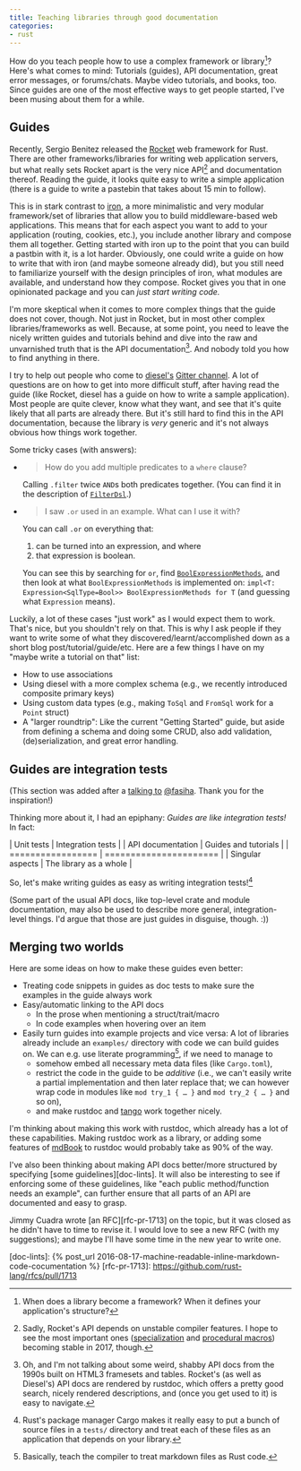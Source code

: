 ```yaml
---
title: Teaching libraries through good documentation
categories:
- rust
---
```

How do you teach people how to use a complex framework or library[^framework-or-library]? Here's what comes to mind: Tutorials (guides), API documentation, great error messages, or forums/chats. Maybe video tutorials, and books, too. Since guides are one of the most effective ways to get people started, I've been musing about them for a while.

[^framework-or-library]: When does a library become a framework? When it defines your application's structure?

## Guides

Recently, Sergio Benitez released the [Rocket] web framework for Rust. There are other frameworks/libraries for writing web application servers, but what really sets Rocket apart is the very nice API[^nightly] and documentation thereof. Reading the guide, it looks quite easy to write a simple application (there is a guide to write a pastebin that takes about 15 min to follow).

[Rocket]: https://rocket.rs

[^nightly]: Sadly, Rocket's API depends on unstable compiler features. I hope to see the most important ones ([specialization] and [procedural macros]) becoming stable in 2017, though.

[specialization]: https://github.com/rust-lang/rfcs/blob/90240c53f2a223fd0c24712fcce50ccd0b8bc850/text/1210-impl-specialization.md
[procedural macros]: https://github.com/rust-lang/rfcs/blob/90240c53f2a223fd0c24712fcce50ccd0b8bc850/text/1566-proc-macros.md

This is in stark contrast to [iron], a more minimalistic and very modular framework/set of libraries that allow you to build middleware-based web applications. This means that for each aspect you want to add to your application (routing, cookies, etc.), you include another library and compose them all together. Getting started with iron up to the point that you can build a pastbin with it, is a lot harder. Obviously, one could write a guide on how to write that with iron (and maybe someone already did), but you still need to familiarize yourself with the design principles of iron, what modules are available, and understand how they compose. Rocket gives you that in one opinionated package and you can *just start writing code.*

[iron]: http://ironframework.io

I'm more skeptical when it comes to more complex things that the guide does not cover, though. Not just in Rocket, but in most other complex libraries/frameworks as well. Because, at some point, you need to leave the nicely written guides and tutorials behind and dive into the raw and unvarnished truth that is the API documentation[^rustdoc]. And nobody told you how to find anything in there.

[^rustdoc]: Oh, and I'm not talking about some weird, shabby API docs from the 1990s built on HTML3 framesets and tables. Rocket's (as well as Diesel's) API docs are rendered by rustdoc, which offers a pretty good search, nicely rendered descriptions, and (once you get used to it) is easy to navigate.

I try to help out people who come to [diesel's][diesel] [Gitter channel][diesel-gitter]. A lot of questions are on how to get into more difficult stuff, after having read the guide (like Rocket, diesel has a guide on how to write a sample application). Most people are quite clever, know what they want, and see that it's quite likely that all parts are already there. But it's still hard to find this in the API documentation, because the library is *very* generic and it's not always obvious how things work together.

[diesel]: http://diesel.rs
[diesel-gitter]: https://gitter.im/diesel-rs/diesel

Some tricky cases (with answers):

- > How do you add multiple predicates to a `where` clause?

	Calling `.filter` twice `AND`s both predicates together. (You can find it in the description of [`FilterDsl`].)
- > I saw `.or` used in an example. What can I use it with?

	You can call `.or` on everything that:
	1. can be turned into an expression, and where 
	2. that expression is boolean. 

	You can see this by searching for `or`, find [`BoolExpressionMethods`], and then look at what `BoolExpressionMethods` is implemented on: `impl<T: Expression<SqlType=Bool>> BoolExpressionMethods for T` (and guessing what `Expression` means).

[`FilterDsl`]: https://docs.rs/diesel/0.9.1/diesel/prelude/trait.FilterDsl.html
[`BoolExpressionMethods`]: https://docs.rs/diesel/0.9.1/diesel/expression/expression_methods/bool_expression_methods/trait.BoolExpressionMethods.html

Luckily, a lot of these cases "just work" as I would expect them to work. That's nice, but you shouldn't rely on that. This is why I ask people if they want to write some of what they discovered/learnt/accomplished down as a short blog post/tutorial/guide/etc. Here are a few things I have on my "maybe write a tutorial on that" list:

- How to use associations
- Using diesel with a more complex schema (e.g., we recently introduced composite primary keys)
- Using custom data types (e.g., making `ToSql` and `FromSql` work for a `Point` struct)
- A "larger roundtrip": Like the current "Getting Started" guide, but aside from defining a schema and doing some CRUD, also add validation, (de)serialization, and great error handling.

## Guides are integration tests

(This section was added after a [talking to][issue4] [@fasiha]. Thank you for the inspiration!)

[issue4]: https://github.com/killercup/scribbles/issues/4
[@fasiha]: https://github.com/fasiha

Thinking more about it, I had an epiphany: *Guides are like integration tests!* In fact:

| Unit tests        | Integration tests      |
| API documentation | Guides and tutorials   |
| ================= | ====================== |
| Singular aspects  | The library as a whole |

So, let's make writing guides as easy as writing integration tests![^cargo-tests]

(Some part of the usual API docs, like top-level crate and module documentation, may also be used to describe more general, integration-level things. I'd argue that those are just guides in disguise, though. :))

[^cargo-tests]: Rust's package manager Cargo makes it really easy to put a bunch of source files in a `tests/` directory and treat each of these files as an application that depends on your library.

## Merging two worlds

Here are some ideas on how to make these guides even better:

- Treating code snippets in guides as doc tests to make sure the examples in the guide always work
- Easy/automatic linking to the API docs
	- In the prose when mentioning a struct/trait/macro
	- In code examples when hovering over an item
- Easily turn guides into example projects and vice versa: A lot of libraries already include an `examples/` directory with code we can build guides on. We can e.g. use literate programming[^rs-md], if we need to manage to
	- somehow embed all necessary meta data files (like `Cargo.toml`),
	- restrict the code in the guide to be _additive_ (i.e., we can't easily write a partial implementation and then later replace that; we can however wrap code in modules like `mod try_1 { … }` and `mod try_2 { … }` and so on),
	- and make rustdoc and [tango] work together nicely.

[^rs-md]: Basically, teach the compiler to treat markdown files as Rust code.

[tango]: https://github.com/pnkfelix/tango

I'm thinking about making this work with rustdoc, which already has a lot of these capabilities. Making rustdoc work as a library, or adding some features of [mdBook] to rustdoc would probably take as 90% of the way.

[mdBook]: https://github.com/azerupi/mdBook

I've also been thinking about making API docs better/more structured by specifying [some guidelines][doc-lints]. It will also be interesting to see if enforcing some of these guidelines, like "each public method/function needs an example", can further ensure that all parts of an API are documented and easy to grasp.

Jimmy Cuadra wrote [an RFC][rfc-pr-1713] on the topic, but it was closed as he didn't have to time to revise it. I would love to see a new RFC (with my suggestions); and maybe I'll have some time in the new year to write one.

[doc-lints]: {% post_url 2016-08-17-machine-readable-inline-markdown-code-cocumentation %}
[rfc-pr-1713]: https://github.com/rust-lang/rfcs/pull/1713
